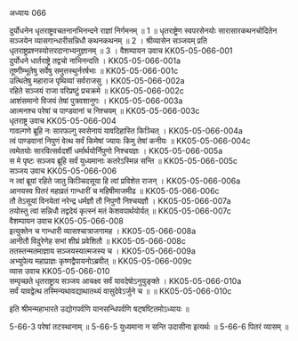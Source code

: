 अध्यायः 066

दुर्योधनेन धृतराष्ट्रवचतनानभिनन्दने राज्ञां निर्गमनम् ॥ 1 ॥ धृतराष्ट्रेण स्वपरसेनयोः सारासारकथनचोदितेन सञ्जयेन व्यासगान्धारीसन्निधौ कथनकथनम् ॥ 2 । श्रीव्यासेन सञ्जयम् प्रति धृतराष्ट्रप्रश्नस्योत्तरदानाभ्यनुज्ञानम् ॥ 3 ।
वैशम्पायन उवाच 	KK05-05-066-001  
दुर्योधने धार्तराष्ट्रे तद्वचो नाभिनन्दति ।	KK05-05-066-001a  
तूष्णीम्भूतेषु सर्वेषु समुत्तस्थुर्नरर्षभाः ॥	KK05-05-066-001c  
उत्थितेषु महाराज पृथिव्यां सर्वराजसु ।	KK05-05-066-002a  
रहिते सञ्जयं राजा परिप्रष्टुं प्रचक्रमे ॥	KK05-05-066-002c  
आशंसमानो विजयं तेषां पुत्रवशानुगः ।	KK05-05-066-003a  
आत्मनश्च परेषां च पाण्डवानां च निश्चयम् ॥	KK05-05-066-003c  
धृतराष्ट्र उवाच 	KK05-05-066-004  
गावल्गणे ब्रूहि नः सारफल्गु स्वसेनायं यावदिहास्ति किञ्चित् ।	KK05-05-066-004a  
त्वं पाण्डवानां निपुणं वेत्थ सर्वं किमेषां ज्यायः किमु तेषां कनीयः ॥	KK05-05-066-004c  
त्वमेतयोः सारवित्सर्वदर्शी धर्मार्थयोर्निपुणो निश्चयज्ञः ।	KK05-05-066-005a  
स मे पृष्टः सञ्जय ब्रूहि सर्वं युध्यमानाः कतरेऽस्मिन्न सन्ति ॥	KK05-05-066-005c  
सञ्जय उवाच 	KK05-05-066-006  
न त्वां ब्रूयां रहिते जातु किञ्चिदसूया हि त्वां प्रविशेत राजन् ।	KK05-05-066-006a  
आनयस्व पितरं महाव्रतं गान्धारीं च महिषीमाजमीढ ॥	KK05-05-066-006c  
तौ तेऽसूयां विनयेतां नरेन्द्र धर्मज्ञौ तौ निपुणौ निश्चयज्ञौ ।	KK05-05-066-007a  
तयोस्तु त्वां सन्निधौ तद्वदेयं कृत्स्नं मतं केशवपार्थयोर्यत् ॥	KK05-05-066-007c  
वैशम्पायन उवाच 	KK05-05-066-008  
इत्युक्तेन च गान्धारी व्यासश्चात्राजगामह ।	KK05-05-066-008a  
आनीतौ विदुरेणेह सभां शीघ्रं प्रवेशितौ ॥	KK05-05-066-008c  
ततस्तन्मतमाज्ञाय सञ्जयस्यात्मजस्य च ।	KK05-05-066-009a  
अभ्युपेत्य महाप्राज्ञः कृष्णद्वैपायनोऽब्रवीत् ॥	KK05-05-066-009c  
व्यास उवाच 	KK05-05-066-010  
सम्पृच्छते धृतराष्ट्राय सञ्जय आचक्ष्व सर्वं यावदेषोऽनुयुङ्क्ते ।	KK05-05-066-010a  
सर्वं यावद्वेत्थ तस्मिन्यथावद्याथातथ्यं वासुदेवेऽर्जुने च ॥ ॥	KK05-05-066-010c  

इति श्रीमन्महाभारते उद्योगपर्वणि यानसन्धिपर्वणि षट्षष्टितमोऽध्यायः ॥

5-66-3 परेषां तटस्थानाम् ॥ 5-66-5 युध्यमाना न सन्ति उदासीना इत्यर्थः ॥ 5-66-6 पितरं व्यासम् ॥
